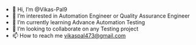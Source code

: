 - 👋 Hi, I’m @Vikas-Pal9
- 👀 I’m interested in Automation Engineer or Quality Assurance Engineer
- 🌱 I’m currently learning Advance Automation Testing
- 💞️ I’m looking to collaborate on any Testing project
- 📫 How to reach me vikaspal473@gmail.com

<!---
Vikas-Pal9/Vikas-Pal9 is a ✨ special ✨ repository because its `README.md` (this file) appears on your GitHub profile.
You can click the Preview link to take a look at your changes.
--->
